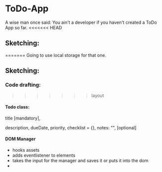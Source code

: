 # ToDo-App
A wise man once said:
You ain't a developer if you haven't created a ToDo App so far.
<<<<<<< HEAD


## Sketching:

=======
Going to use local storage for that one.

## Sketching:
### Code drafting:
>>>>>>> layout


#### Todo class:
title [mandatory],

description, dueDate, priority, checklist = {}, notes: "", [optional]
#### DOM Manager
+ hooks assets
+ adds eventlistener to elements
+ takes the input for the manager and saves it or puts it into the dom
+ 